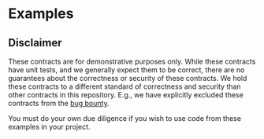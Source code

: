 # Examples

## Disclaimer

These contracts are for demonstrative purposes only.
While these contracts have unit tests, and we generally expect them to be
correct, there are no guarantees about the correctness or security of 
these contracts. We hold these contracts to a different standard of 
correctness and security than other contracts in this repository. 
E.g., we have explicitly excluded these contracts from the
[bug bounty](https://LuckyChip.org/bug-bounty/#scope). 

You must do your own due diligence if you wish to use code
from these examples in your project.
